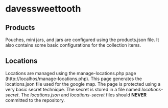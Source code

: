 # davessweettooth

## Products
Pouches, mini jars, and jars are configured using the products.json file. It also contains some basic configurations for the collection items.

## Locations
Locations are managed using the manage-locations.php page (http://localhos/manage-locations.php). This page generates the locations.json file used for the google map. The page is protected using a very basic secret technique. The secret is stored in a file named _locations-secret_. The _locations.json_ and _locations-secret_ files should __NEVER__ committed to the repository.
